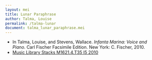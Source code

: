 ```yaml
---
layout: mei
title: Lunar Paraphrase
author: Talma, Louise
permalink: /talma-lunar
document: talma_lunar_paraphrase.mei
---
```


- In Talma, Louise, and Stevens, Wallace. *Infanta Marina: Voice and Piano.* Carl Fischer Facsimile Edition. New York: C. Fischer, 2010.
- <a href="https://tufts-primo.hosted.exlibrisgroup.com/permalink/f/bnf7qa/01TUN_ALMA21100441780003851">Music Library Stacks M1621.4.T35 I5 2010</a>
